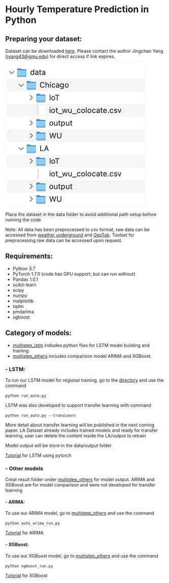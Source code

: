 # Hourly Temperature Prediction in Python


## Preparing your dataset:

Dataset can be downloaded [here](https://exchangelabsgmu-my.sharepoint.com/:f:/g/personal/jyang43_masonlive_gmu_edu/En-TZLF4UVBAqyCtiyQOYM0BU3leFL4TSCJd18xoIXovGA?e=b3LTcq). Please contact the author Jingchao Yang (jyang43@gmu.edu) for direct access if link expires.

![dataset view](data/view/dataView.png)

Place the dataset in the data folder to avoid additional path setup before running the code 

Note: All data has been preprocessed to csv format, raw data can be accessed from [weather underground](https://www.wunderground.com/) and [GeoTab](https://data.geotab.com/weather/temperature). Toolset for preprocessing raw data can be accessed upon request.

## Requirements:
- Python 3.7
- PyTorch 1.7.0 (code has GPU support, but can run without) 
- Pandas 1.0.1
- scikit-learn
- scipy
- numpy
- matplotlib
- tqdm
- pmdarima
- xgboost

## Category of models:

* [multistep_lstm](multistep_lstm) indludes python files for LSTM model building and training. 
* [multistep_others](multistep_others) includes comparison model ARIMA and XGBoost.


### - LSTM:

To run our LSTM model for regional training, go to the [directory](multistep_lstm) and use the command

```python run_auto.py```

LSTM was also developed to support transfer learning with command

```python run_auto.py --transLearn```

More detail about transfer learning will be published in the next coming paper. LA Dataset already includes trained models and ready for transfer learning, user can delete the content inside the LA/output to retrain

Model output will be store in the data/output folder

[Tutorial](https://stackabuse.com/time-series-prediction-using-lstm-with-pytorch-in-python/) for LSTM using pytorch 


### - Other models 

Creat result folder under [multistep_others](multistep_others) for model output. ARIMA and XGBoost are for model comparison and were not developed for transfer learning 

#### - ARIMA:

To use our ARIMA model, go to [multistep_others](multistep_others) and use the command

```python auto_arima_run.py```

[Tutorial](https://www.kaggle.com/sumi25/understand-arima-and-tune-p-d-q) for ARIMA 

#### - XGBoost:

To use our XGBoost model, go to [multistep_others](multistep_others) and use the command

```python xgboost_run.py```

[Tutorial](https://www.kaggle.com/furiousx7/xgboost-time-series) for XGBoost 
